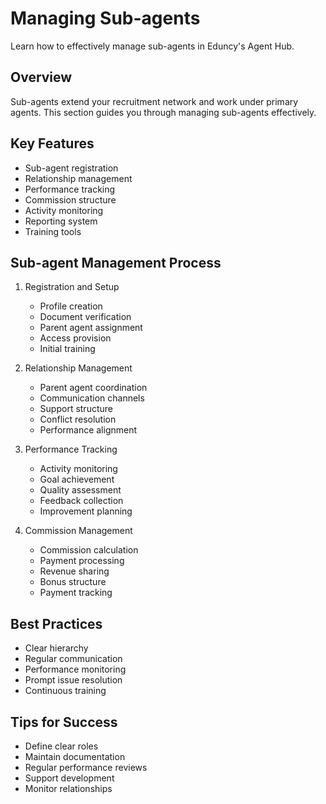 # Managing Sub-agents

Learn how to effectively manage sub-agents in Eduncy's Agent Hub.

## Overview

Sub-agents extend your recruitment network and work under primary agents. This section guides you through managing sub-agents effectively.

## Key Features

- Sub-agent registration
- Relationship management
- Performance tracking
- Commission structure
- Activity monitoring
- Reporting system
- Training tools

## Sub-agent Management Process

1. Registration and Setup

   - Profile creation
   - Document verification
   - Parent agent assignment
   - Access provision
   - Initial training

2. Relationship Management

   - Parent agent coordination
   - Communication channels
   - Support structure
   - Conflict resolution
   - Performance alignment

3. Performance Tracking

   - Activity monitoring
   - Goal achievement
   - Quality assessment
   - Feedback collection
   - Improvement planning

4. Commission Management
   - Commission calculation
   - Payment processing
   - Revenue sharing
   - Bonus structure
   - Payment tracking

## Best Practices

- Clear hierarchy
- Regular communication
- Performance monitoring
- Prompt issue resolution
- Continuous training

## Tips for Success

- Define clear roles
- Maintain documentation
- Regular performance reviews
- Support development
- Monitor relationships
